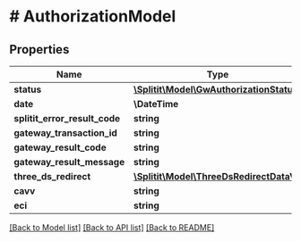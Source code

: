 # # AuthorizationModel

## Properties

Name | Type | Description | Notes
------------ | ------------- | ------------- | -------------
**status** | [**\Splitit\Model\GwAuthorizationStatus**](GwAuthorizationStatus.md) |  |
**date** | **\DateTime** |  | [optional]
**splitit_error_result_code** | **string** |  | [optional]
**gateway_transaction_id** | **string** |  | [optional]
**gateway_result_code** | **string** |  | [optional]
**gateway_result_message** | **string** |  | [optional]
**three_ds_redirect** | [**\Splitit\Model\ThreeDsRedirectDataV3**](ThreeDsRedirectDataV3.md) |  | [optional]
**cavv** | **string** |  | [optional]
**eci** | **string** |  | [optional]

[[Back to Model list]](../../README.md#models) [[Back to API list]](../../README.md#endpoints) [[Back to README]](../../README.md)
